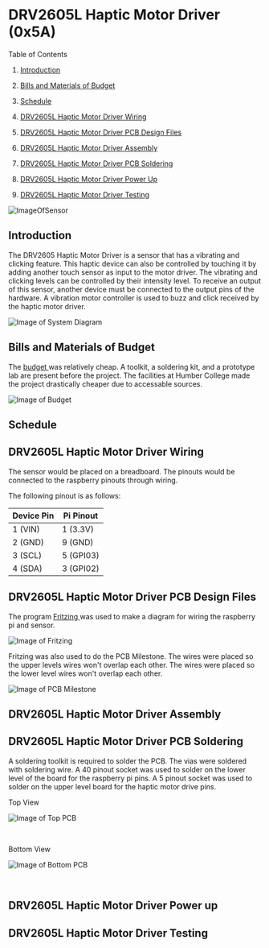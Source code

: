 # DRV2605L Haptic Motor Driver (0x5A)

Table of Contents

1. [Introduction](#introduction)

2. [Bills and Materials of Budget](#bills-and-materials-of-budget)

3. [Schedule](#schedule)

4. [DRV2605L Haptic Motor Driver Wiring](#drv2605l-haptic-motor-driver-wiring)

5. [DRV2605L Haptic Motor Driver PCB Design Files](#drv2605l-haptic-motor-driver-pcb-design-files)

6. [DRV2605L Haptic Motor Driver Assembly](#drv2605l-haptic-motor-driver-assembly)

7. [DRV2605L Haptic Motor Driver PCB Soldering](#drv2605l-haptic-motor-driver-soldering)

8. [DRV2605L Haptic Motor Driver Power Up](#drv2605l-haptic-motor-driver-power-up)

9. [DRV2605L Haptic Motor Driver Testing](#drv260l5-haptic-motor-driver-testing)

![ImageOfSensor](https://github.com/JordanPulido/HapticMotorDrive/blob/master/documentation/Sensor.JPG)

## Introduction

The DRV2605 Haptic Motor Driver is a sensor that has a vibrating and clicking feature. This haptic device can also be controlled by touching it by adding another touch sensor as input to the motor driver. The vibrating and clicking levels can be controlled by their intensity level. To receive an output of this sensor, another device must be connected to the output pins of the hardware. A vibration motor controller is used to buzz and click received by the haptic motor driver.

![Image of System Diagram](https://github.com/JordanPulido/HapticMotorDrive/blob/master/documentation/UMLDiagram.JPG)

## Bills and Materials of Budget

The <a href="https://github.com/JordanPulido/HapticMotorDrive/blob/master/documentation/JordanPulidoBudget.JPG"> budget </a> was relatively cheap. A toolkit, a soldering kit, and a prototype lab are present before the project. The facilities at Humber College made the project drastically cheaper due to accessable sources.

![Image of Budget](https://github.com/JordanPulido/HapticMotorDrive/blob/master/documentation/JordanPulidoBudget.JPG)

## Schedule

## DRV2605L Haptic Motor Driver Wiring

The sensor would be placed on a breadboard. The pinouts would be connected to the raspberry pinouts through wiring. 

The following pinout is as follows:

| Device Pin                               | Pi Pinout  |
|------------------------------------------|------------|
| 1 (VIN)                                  | 1 (3.3V)   |
| 2 (GND)                                  | 9 (GND)    |
| 3 (SCL)                                  | 5 (GPI03)  |
| 4 (SDA)                                  | 3 (GPI02)  |

## DRV2605L Haptic Motor Driver PCB Design Files

The program <a href="http://fritzing.org/download/"> Fritzing </a> was used to make a diagram for wiring the raspberry pi and sensor.

![Image of Fritzing](https://github.com/JordanPulido/HapticMotorDrive/blob/master/documentation/fritzingWiring.JPG)

Fritzing was also used to do the PCB Milestone. The wires were placed so the upper levels wires won't overlap each other. The wires were placed so the lower level wires won't overlap each other.

![Image of PCB Milestone](https://github.com/JordanPulido/HapticMotorDrive/blob/master/documentation/PCBFritzing.JPG)

## DRV2605L Haptic Motor Driver Assembly



## DRV2605L Haptic Motor Driver PCB Soldering

A soldering toolkit is required to solder the PCB. The vias were soldered with soldering wire. A 40 pinout socket was used to solder on the lower level of the board for the raspberry pi pins. A 5 pinout socket was used to solder on the upper level board for the haptic motor drive pins. 

Top View

![Image of Top PCB](https://github.com/JordanPulido/HapticMotorDrive/blob/master/documentation/PCBSolderFront.jpg)

<br>

Bottom View

![Image of Bottom PCB](https://github.com/JordanPulido/HapticMotorDrive/blob/master/documentation/PCBSolderBack.jpg)

<br>

## DRV2605L Haptic Motor Driver Power up

## DRV2605L Haptic Motor Driver Testing
